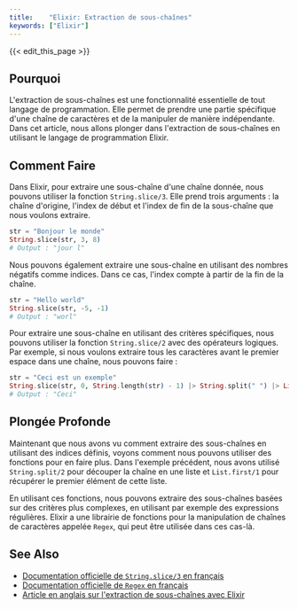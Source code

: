 ```yaml
---
title:    "Elixir: Extraction de sous-chaînes"
keywords: ["Elixir"]
---
```


{{< edit_this_page >}}

## Pourquoi

L'extraction de sous-chaînes est une fonctionnalité essentielle de tout langage de programmation. Elle permet de prendre une partie spécifique d'une chaîne de caractères et de la manipuler de manière indépendante. Dans cet article, nous allons plonger dans l'extraction de sous-chaînes en utilisant le langage de programmation Elixir.

## Comment Faire

Dans Elixir, pour extraire une sous-chaîne d'une chaîne donnée, nous pouvons utiliser la fonction `String.slice/3`. Elle prend trois arguments : la chaîne d'origine, l'index de début et l'index de fin de la sous-chaîne que nous voulons extraire.

```Elixir
str = "Bonjour le monde"
String.slice(str, 3, 8)
# Output : "jour l"
```

Nous pouvons également extraire une sous-chaîne en utilisant des nombres négatifs comme indices. Dans ce cas, l'index compte à partir de la fin de la chaîne.

```Elixir
str = "Hello world"
String.slice(str, -5, -1)
# Output : "worl"
```

Pour extraire une sous-chaîne en utilisant des critères spécifiques, nous pouvons utiliser la fonction `String.slice/2` avec des opérateurs logiques. Par exemple, si nous voulons extraire tous les caractères avant le premier espace dans une chaîne, nous pouvons faire :

```Elixir
str = "Ceci est un exemple"
String.slice(str, 0, String.length(str) - 1) |> String.split(" ") |> List.first()
# Output : "Ceci"
```

## Plongée Profonde

Maintenant que nous avons vu comment extraire des sous-chaînes en utilisant des indices définis, voyons comment nous pouvons utiliser des fonctions pour en faire plus. Dans l'exemple précédent, nous avons utilisé `String.split/2` pour découper la chaîne en une liste et `List.first/1` pour récupérer le premier élément de cette liste.

En utilisant ces fonctions, nous pouvons extraire des sous-chaînes basées sur des critères plus complexes, en utilisant par exemple des expressions régulières. Elixir a une librairie de fonctions pour la manipulation de chaînes de caractères appelée `Regex`, qui peut être utilisée dans ces cas-là.

## See Also

- [Documentation officielle de `String.slice/3` en français](https://hexdocs.pm/elixir/String.html#slice/3)
- [Documentation officielle de `Regex` en français](https://hexdocs.pm/elixir/Regex.html)
- [Article en anglais sur l'extraction de sous-chaînes avec Elixir](https://elixircasts.io/extract-substrings-in-elixir)